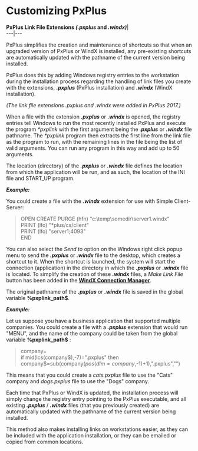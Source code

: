 # Customizing PxPlus

**PxPlus Link File Extensions _(.pxplus_ and _.windx)_**|   
---|---  
  
PxPlus simplifies the creation and maintenance of shortcuts so that when an upgraded version of PxPlus or WindX is installed, any pre-existing shortcuts are automatically updated with the pathname of the current version being installed.

PxPlus does this by adding Windows registry entries to the workstation during the installation process regarding the handling of link files you create with the extensions, **_.pxplus_** (PxPlus installation) and **_.windx_** (WindX installation).

_(The link file extensions .pxplus and .windx were added in PxPlus 2017.)_

When a file with the extension **_.pxplus_** or **_.windx_** is opened, the registry entries tell Windows to run the most recently installed PxPlus and execute the program _*pxplink_ with the first argument being the .**_pxplus_** or **_.windx_** file pathname. The _*pxplink_ program then extracts the first line from the link file as the program to run, with the remaining lines in the file being the list of valid arguments. You can run any program in this way and add up to 50 arguments.

The location (directory) of the **_.pxplus_** or **_.windx_** file defines the location from which the application will be run, and as such, the location of the INI file and START_UP program.

**_Example:_**

You could create a file with the **_.windx_** extension for use with Simple Client-Server:

> OPEN CREATE PURGE (hfn) "c:\temp\somedir\server1.windx"  
>  PRINT (lfo) "*plus/cs/client"  
>  PRINT (lfo) "server1;4093"  
>  END

You can also select the _Send to_ option on the Windows right click popup menu to send the **_.pxplus_** or **_.windx_** file to the desktop, which creates a shortcut to it. When the shortcut is launched, the system will start the connection (application) in the directory in which the **_.pxplus_** or **_.windx_** file is located. To simplify the creation of these **_.windx_** files, a _Make Link File_ button has been added in the **[WindX Connection Manager](../../windx/connectionmrg.md)**.

The original pathname of the **_.pxplus_** or **_.windx_** file is saved in the global variable **%pxplink_path$**.

**_Example:_**

Let us suppose you have a business application that supported multiple companies. You could create a file with a **_.pxplus_** extension that would run "MENU", and the name of the company could be taken from the global variable **%pxplink_path$** :

> company$=%pxplink_path$  
>  if mid(lcs(company$),-7)=".pxplus" then  
>  company$=sub(company$(pos(dlm=company$,-1)+1),".pxplus","")

This means that you could create a _cats.pxplus_ file to use the "Cats" company and _dogs.pxplus_ file to use the "Dogs" company.

Each time that PxPlus or WindX is updated, the installation process will simply change the registry entry pointing to the PxPlus executable, and all existing **_.pxplus_** / **_.windx_** files (that you previously created) are automatically updated with the pathname of the current version being installed.

This method also makes installing links on workstations easier, as they can be included with the application installation, or they can be emailed or copied from common locations.
